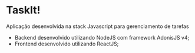 # TaskIt!

Aplicação desenvolvida na stack Javascript para gerenciamento de tarefas

- Backend desenvolvido utilizando NodeJS com framework AdonisJS v4;
- Frontend desenvolvido utilizando ReactJS;
